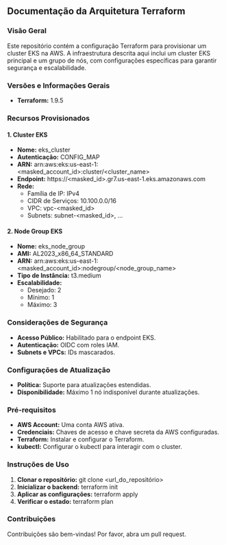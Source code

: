 ## Documentação da Arquitetura Terraform

### Visão Geral
Este repositório contém a configuração Terraform para provisionar um cluster EKS na AWS. 
A infraestrutura descrita aqui inclui um cluster EKS principal e um grupo de nós, com configurações específicas para garantir segurança e escalabilidade.

### Versões e Informações Gerais
* **Terraform:** 1.9.5

### Recursos Provisionados
#### 1. Cluster EKS
* **Nome:** eks_cluster
* **Autenticação:** CONFIG_MAP
* **ARN:** arn:aws:eks:us-east-1:<masked_account_id>:cluster/<cluster_name>
* **Endpoint:** https://<masked_id>.gr7.us-east-1.eks.amazonaws.com
* **Rede:**
  * Família de IP: IPv4
  * CIDR de Serviços: 10.100.0.0/16
  * VPC: vpc-<masked_id>
  * Subnets: subnet-<masked_id>, ...

#### 2. Node Group EKS
* **Nome:** eks_node_group
* **AMI:** AL2023_x86_64_STANDARD
* **ARN:** arn:aws:eks:us-east-1:<masked_account_id>:nodegroup/<node_group_name>
* **Tipo de Instância:** t3.medium
* **Escalabilidade:**
  * Desejado: 2
  * Mínimo: 1
  * Máximo: 3

### Considerações de Segurança
* **Acesso Público:** Habilitado para o endpoint EKS.
* **Autenticação:** OIDC com roles IAM.
* **Subnets e VPCs:** IDs mascarados.

### Configurações de Atualização
* **Política:** Suporte para atualizações estendidas.
* **Disponibilidade:** Máximo 1 nó indisponível durante atualizações.

### Pré-requisitos
* **AWS Account:** Uma conta AWS ativa.
* **Credenciais:** Chaves de acesso e chave secreta da AWS configuradas.
* **Terraform:** Instalar e configurar o Terraform.
* **kubectl:** Configurar o kubectl para interagir com o cluster.

### Instruções de Uso
1. **Clonar o repositório:** git clone <url_do_repositório>
2. **Inicializar o backend:** terraform init
3. **Aplicar as configurações:** terraform apply
4. **Verificar o estado:** terraform plan

### Contribuições
Contribuições são bem-vindas! Por favor, abra um pull request.

